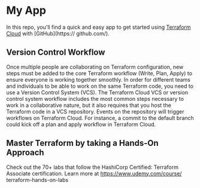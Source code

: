# My App
In this repo, you'll find a quick and easy app to get started using [
Terraform Cloud](https://app.terraform.io/) with [GitHub](https://
github.com/).
## Version Control Workflow
Once multiple people are collaborating on Terraform configuration, new
steps must be added to the core Terraform workflow (Write, Plan, Apply)
to ensure everyone is working together smoothly. In order for
different teams and individuals to be able to work on the same
Terraform code, you need to use a Version Control System (VCS). The
Terraform Cloud VCS or version control system workflow includes the
most common steps necessary to work in a collaborative nature, but it
also requires that you host the Terraform code in a VCS repository.
Events on the repository will trigger workflows on Terraform Cloud. For
instance, a commit to the default branch could kick off a plan and
apply workflow in Terraform Cloud.
## Master Terraform by taking a Hands-On Approach
Check out the 70+ labs that follow the HashiCorp Certified: Terraform
Associate certification. Learn more at https://www.udemy.com/course/
terraform-hands-on-labs